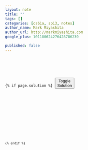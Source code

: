 ```yaml
---
layout: note
title: ""
tags: []
categories: [cs61a, sp13, notes]
author_name: Mark Miyashita
author_url: http://markmiyashita.com
google_plus: 101180624276428786239

published: false
---
```

<p>
    
</p>

<code class="prettyprint">
  
</pre>

{% if page.solution %}
<button onclick="toggleSolution()">Toggle Solution</button>

<div class="solution">
  <code class="prettyprint">
    
  </pre>
  
  <p>
    
  </p>
</div>
{% endif %}
